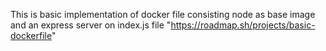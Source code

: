 This is basic implementation of docker file consisting node as base image and an express server on index.js file
"https://roadmap.sh/projects/basic-dockerfile"